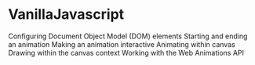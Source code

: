 # VanillaJavascript
Configuring Document Object Model (DOM) elements
Starting and ending an animation
Making an animation interactive
Animating within canvas
Drawing within the canvas context
Working with the Web Animations API
